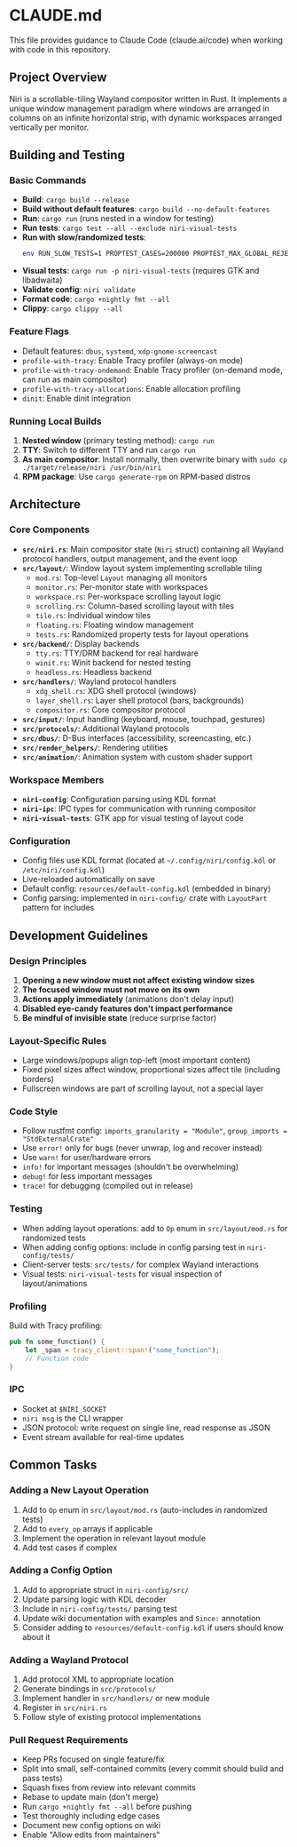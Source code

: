# CLAUDE.md

This file provides guidance to Claude Code (claude.ai/code) when working with code in this repository.

## Project Overview

Niri is a scrollable-tiling Wayland compositor written in Rust. It implements a unique window management paradigm where windows are arranged in columns on an infinite horizontal strip, with dynamic workspaces arranged vertically per monitor.

## Building and Testing

### Basic Commands

- **Build**: `cargo build --release`
- **Build without default features**: `cargo build --no-default-features`
- **Run**: `cargo run` (runs nested in a window for testing)
- **Run tests**: `cargo test --all --exclude niri-visual-tests`
- **Run with slow/randomized tests**:
  ```bash
  env RUN_SLOW_TESTS=1 PROPTEST_CASES=200000 PROPTEST_MAX_GLOBAL_REJECTS=200000 RUST_BACKTRACE=1 cargo test --release --all
  ```
- **Visual tests**: `cargo run -p niri-visual-tests` (requires GTK and libadwaita)
- **Validate config**: `niri validate`
- **Format code**: `cargo +nightly fmt --all`
- **Clippy**: `cargo clippy --all`

### Feature Flags

- Default features: `dbus`, `systemd`, `xdp-gnome-screencast`
- `profile-with-tracy`: Enable Tracy profiler (always-on mode)
- `profile-with-tracy-ondemand`: Enable Tracy profiler (on-demand mode, can run as main compositor)
- `profile-with-tracy-allocations`: Enable allocation profiling
- `dinit`: Enable dinit integration

### Running Local Builds

1. **Nested window** (primary testing method): `cargo run`
2. **TTY**: Switch to different TTY and run `cargo run`
3. **As main compositor**: Install normally, then overwrite binary with `sudo cp ./target/release/niri /usr/bin/niri`
4. **RPM package**: Use `cargo generate-rpm` on RPM-based distros

## Architecture

### Core Components

- **`src/niri.rs`**: Main compositor state (`Niri` struct) containing all Wayland protocol handlers, output management, and the event loop
- **`src/layout/`**: Window layout system implementing scrollable tiling
  - `mod.rs`: Top-level `Layout` managing all monitors
  - `monitor.rs`: Per-monitor state with workspaces
  - `workspace.rs`: Per-workspace scrolling layout logic
  - `scrolling.rs`: Column-based scrolling layout with tiles
  - `tile.rs`: Individual window tiles
  - `floating.rs`: Floating window management
  - `tests.rs`: Randomized property tests for layout operations
- **`src/backend/`**: Display backends
  - `tty.rs`: TTY/DRM backend for real hardware
  - `winit.rs`: Winit backend for nested testing
  - `headless.rs`: Headless backend
- **`src/handlers/`**: Wayland protocol handlers
  - `xdg_shell.rs`: XDG shell protocol (windows)
  - `layer_shell.rs`: Layer shell protocol (bars, backgrounds)
  - `compositor.rs`: Core compositor protocol
- **`src/input/`**: Input handling (keyboard, mouse, touchpad, gestures)
- **`src/protocols/`**: Additional Wayland protocols
- **`src/dbus/`**: D-Bus interfaces (accessibility, screencasting, etc.)
- **`src/render_helpers/`**: Rendering utilities
- **`src/animation/`**: Animation system with custom shader support

### Workspace Members

- **`niri-config`**: Configuration parsing using KDL format
- **`niri-ipc`**: IPC types for communication with running compositor
- **`niri-visual-tests`**: GTK app for visual testing of layout code

### Configuration

- Config files use KDL format (located at `~/.config/niri/config.kdl` or `/etc/niri/config.kdl`)
- Live-reloaded automatically on save
- Default config: `resources/default-config.kdl` (embedded in binary)
- Config parsing: implemented in `niri-config/` crate with `LayoutPart` pattern for includes

## Development Guidelines

### Design Principles

1. **Opening a new window must not affect existing window sizes**
2. **The focused window must not move on its own**
3. **Actions apply immediately** (animations don't delay input)
4. **Disabled eye-candy features don't impact performance**
5. **Be mindful of invisible state** (reduce surprise factor)

### Layout-Specific Rules

- Large windows/popups align top-left (most important content)
- Fixed pixel sizes affect window, proportional sizes affect tile (including borders)
- Fullscreen windows are part of scrolling layout, not a special layer

### Code Style

- Follow rustfmt config: `imports_granularity = "Module"`, `group_imports = "StdExternalCrate"`
- Use `error!` only for bugs (never unwrap, log and recover instead)
- Use `warn!` for user/hardware errors
- `info!` for important messages (shouldn't be overwhelming)
- `debug!` for less important messages
- `trace!` for debugging (compiled out in release)

### Testing

- When adding layout operations: add to `Op` enum in `src/layout/mod.rs` for randomized tests
- When adding config options: include in config parsing test in `niri-config/tests/`
- Client-server tests: `src/tests/` for complex Wayland interactions
- Visual tests: `niri-visual-tests` for visual inspection of layout/animations

### Profiling

Build with Tracy profiling:
```rust
pub fn some_function() {
    let _span = tracy_client::span!("some_function");
    // Function code
}
```

### IPC

- Socket at `$NIRI_SOCKET`
- `niri msg` is the CLI wrapper
- JSON protocol: write request on single line, read response as JSON
- Event stream available for real-time updates

## Common Tasks

### Adding a New Layout Operation

1. Add to `Op` enum in `src/layout/mod.rs` (auto-includes in randomized tests)
2. Add to `every_op` arrays if applicable
3. Implement the operation in relevant layout module
4. Add test cases if complex

### Adding a Config Option

1. Add to appropriate struct in `niri-config/src/`
2. Update parsing logic with KDL decoder
3. Include in `niri-config/tests/` parsing test
4. Update wiki documentation with examples and `Since:` annotation
5. Consider adding to `resources/default-config.kdl` if users should know about it

### Adding a Wayland Protocol

1. Add protocol XML to appropriate location
2. Generate bindings in `src/protocols/`
3. Implement handler in `src/handlers/` or new module
4. Register in `src/niri.rs`
5. Follow style of existing protocol implementations

### Pull Request Requirements

- Keep PRs focused on single feature/fix
- Split into small, self-contained commits (every commit should build and pass tests)
- Squash fixes from review into relevant commits
- Rebase to update main (don't merge)
- Run `cargo +nightly fmt --all` before pushing
- Test thoroughly including edge cases
- Document new config options on wiki
- Enable "Allow edits from maintainers"
